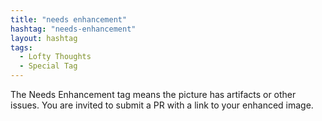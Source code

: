 ```yaml
---
title: "needs enhancement"
hashtag: "needs-enhancement"
layout: hashtag
tags:
  - Lofty Thoughts
  - Special Tag
---
```

The Needs Enhancement tag means the picture has artifacts or other issues. You are invited to submit a PR with a link to your enhanced image.